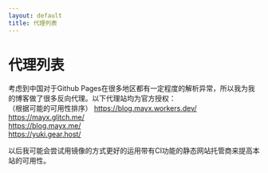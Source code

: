 ```yaml
---
layout: default
title: 代理列表
---
```


# 代理列表
考虑到中国对于Github Pages在很多地区都有一定程度的解析异常，所以我为我的博客做了很多反向代理。以下代理站均为官方授权：   
（根据可能的可用性排序）
<https://blog.mayx.workers.dev/>   
<https://mayx.glitch.me/>   
<https://blog.mayx.me/>   
<https://yuki.gear.host/>   

以后我可能会尝试用镜像的方式更好的运用带有CI功能的静态网站托管商来提高本站的可用性。
